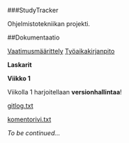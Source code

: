 ###StudyTracker

Ohjelmistotekniikan projekti.

##Dokumentaatio

[Vaatimusmäärittely](https://github.com/tiila/ot-harjoitustyo/blob/master/dokumentaatio/vaatimusmaarittely.md) 
[Työaikakirjanpito](https://github.com/tiila/ot-harjoitustyo/blob/master/dokumentaatio/tyoaikakirjanpito.md)

**Laskarit** 

**Viikko 1**

Viikolla 1 harjoitellaan **versionhallintaa**!

[gitlog.txt](https://github.com/tiila/ot-harjoitustyo/blob/master/laskarit/viikko1/gitlog.txt)

[komentorivi.txt](https://github.com/tiila/ot-harjoitustyo/blob/master/laskarit/viikko1/komentorivi.txt)


_To be continued..._
